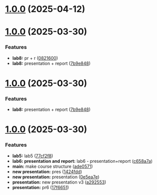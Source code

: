 # [1.0.0](https://github.com/taponomareva/os-intro/compare/v1.0.8...v1.0.0) (2025-04-12)



# [1.0.0](https://github.com/taponomareva/os-intro/compare/1.0.3...1.0.0) (2025-03-30)


### Features

* **lab8:** pr + r ([0821600](https://github.com/taponomareva/os-intro/commit/0821600c21bafa3b0872dc9e974ec72124d2b1a8))
* **lab8:** presentation + report ([7b9e848](https://github.com/taponomareva/os-intro/commit/7b9e8485ba8b0df3f006d11039504257cbfc73e3))



# [1.0.0](https://github.com/taponomareva/os-intro/compare/1.0.3...1.0.0) (2025-03-30)


### Features

* **lab8:** presentation + report ([7b9e848](https://github.com/taponomareva/os-intro/commit/7b9e8485ba8b0df3f006d11039504257cbfc73e3))



# [1.0.0](https://github.com/taponomareva/os-intro/compare/1.0.2...1.0.0) (2025-03-30)


### Features

* **lab5:** lab5 ([77cf2f8](https://github.com/taponomareva/os-intro/commit/77cf2f8d54fd1f6863b82aea9b32b5084aa6635f))
* **lab6: presentation and report:** lab6 - presentation+report ([c658a7a](https://github.com/taponomareva/os-intro/commit/c658a7a7d1e5591e252416cae09a94464434b834))
* **main:** make course structure ([ade0571](https://github.com/taponomareva/os-intro/commit/ade0571965d414c2d4f19d6ce94d08c49e7c6515))
* **new presentation:** pres ([1424fdd](https://github.com/taponomareva/os-intro/commit/1424fddc354eb45a9eb2a4aaa82877336419e728))
* **new presentation:** presentation ([0e5ea7e](https://github.com/taponomareva/os-intro/commit/0e5ea7ea50a06c63fccded47fe6c13a57732f1a9))
* **presentation:** new presentation v3 ([a292553](https://github.com/taponomareva/os-intro/commit/a292553bfa40a95247f3d5844637e0833651bf15))
* **presentation:** pr6 ([17f6651](https://github.com/taponomareva/os-intro/commit/17f6651b32f81888f549b84ab5b6bf598da596a6))



